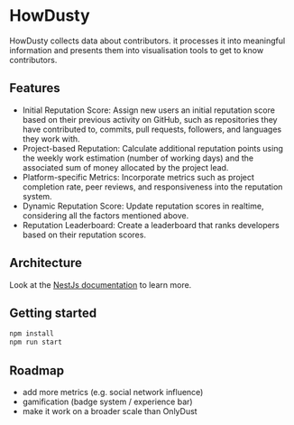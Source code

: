 # HowDusty
HowDusty collects data about contributors. it processes it into meaningful information and presents them into visualisation tools to get to know contributors.

## Features
- Initial Reputation Score: Assign new users an initial reputation score based on their previous activity on GitHub, such as repositories they have contributed to, commits, pull requests, followers, and languages they work with.
- Project-based Reputation: Calculate additional reputation points using the weekly work estimation (number of working days) and the associated sum of money allocated by the project lead.
- Platform-specific Metrics: Incorporate metrics such as project completion rate, peer reviews, and responsiveness into the reputation system.
- Dynamic Reputation Score: Update reputation scores in realtime, considering all the factors mentioned above.
- Reputation Leaderboard: Create a leaderboard that ranks developers based on their reputation scores.

## Architecture
Look at the [NestJs documentation](https://docs.nestjs.com/) to learn more.

## Getting started

```bash
npm install
npm run start
```

## Roadmap
- add more metrics (e.g. social network influence)
- gamification (badge system / experience bar)
- make it work on a broader scale than OnlyDust